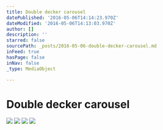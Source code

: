 ```yaml
---
title: Double decker carousel
datePublished: '2016-05-06T14:14:23.970Z'
dateModified: '2016-05-06T14:13:03.970Z'
author: []
description: ''
starred: false
sourcePath: _posts/2016-05-06-double-decker-carousel.md
inFeed: true
hasPage: false
inNav: false
_type: MediaObject

---
```

# Double decker carousel
![](https://the-grid-user-content.s3-us-west-2.amazonaws.com/4da9c998-0080-480d-8585-4dc8249e03f1.jpg)
![](https://the-grid-user-content.s3-us-west-2.amazonaws.com/c6e4b959-b78e-461a-a3db-7ef0339da0ce.jpg)
![](https://the-grid-user-content.s3-us-west-2.amazonaws.com/4ea13330-3b07-4ab1-99f7-9f21f9c3faee.jpg)
![](https://the-grid-user-content.s3-us-west-2.amazonaws.com/d7754722-f38c-41f2-a442-e5a38e80b12d.jpg)